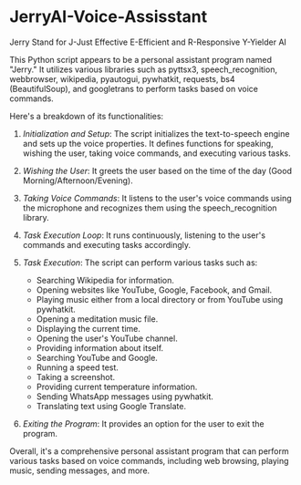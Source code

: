 # JerryAI-Voice-Assisstant  

Jerry Stand for 
J-Just
Effective 
E-Efficient and 
R-Responsive 
Y-Yielder
AI

This Python script appears to be a personal assistant program named "Jerry." It utilizes various libraries such as pyttsx3, speech_recognition, webbrowser, wikipedia, pyautogui, pywhatkit, requests, bs4 (BeautifulSoup), and googletrans to perform tasks based on voice commands.

Here's a breakdown of its functionalities:

1. *Initialization and Setup*: The script initializes the text-to-speech engine and sets up the voice properties. It defines functions for speaking, wishing the user, taking voice commands, and executing various tasks.

2. *Wishing the User*: It greets the user based on the time of the day (Good Morning/Afternoon/Evening).

3. *Taking Voice Commands*: It listens to the user's voice commands using the microphone and recognizes them using the speech_recognition library.

4. *Task Execution Loop*: It runs continuously, listening to the user's commands and executing tasks accordingly.

5. *Task Execution*: The script can perform various tasks such as:
   - Searching Wikipedia for information.
   - Opening websites like YouTube, Google, Facebook, and Gmail.
   - Playing music either from a local directory or from YouTube using pywhatkit.
   - Opening a meditation music file.
   - Displaying the current time.
   - Opening the user's YouTube channel.
   - Providing information about itself.
   - Searching YouTube and Google.
   - Running a speed test.
   - Taking a screenshot.
   - Providing current temperature information.
   - Sending WhatsApp messages using pywhatkit.
   - Translating text using Google Translate.

6. *Exiting the Program*: It provides an option for the user to exit the program.

Overall, it's a comprehensive personal assistant program that can perform various tasks based on voice commands, including web browsing, playing music, sending messages, and more.
